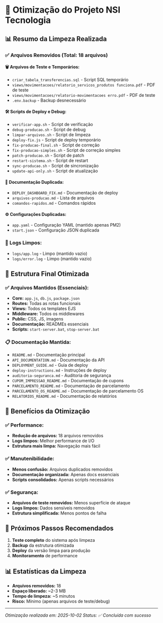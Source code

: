 # 🧹 Otimização do Projeto NSI Tecnologia

## 📊 **Resumo da Limpeza Realizada**

### ✅ **Arquivos Removidos (Total: 18 arquivos)**

#### 🗑️ **Arquivos de Teste e Temporários:**
- `criar_tabela_transferencias.sql` - Script SQL temporário
- `views/movimentacoes/relatorio_servicos_produtos funciona.pdf` - PDF de teste
- `views/movimentacoes/relatorio-movimentacoes erro.pdf` - PDF de teste
- `.env.backup` - Backup desnecessário

#### 🛠️ **Scripts de Deploy e Debug:**
- `verificar-app.sh` - Script de verificação
- `debug-producao.sh` - Script de debug
- `limpar-arquivos.sh` - Script de limpeza
- `deploy-fix.js` - Script de deploy temporário
- `fix-producao-final.sh` - Script de correção
- `fix-producao-simples.sh` - Script de correção simples
- `patch-producao.sh` - Script de patch
- `restart-sistema.sh` - Script de restart
- `sync-producao.sh` - Script de sincronização
- `update-api-only.sh` - Script de atualização

#### 📄 **Documentação Duplicada:**
- `DEPLOY_DASHBOARD_FIX.md` - Documentação de deploy
- `arquivos-producao.md` - Lista de arquivos
- `comandos-rapidos.md` - Comandos rápidos

#### ⚙️ **Configurações Duplicadas:**
- `app.yaml` - Configuração YAML (mantido apenas PM2)
- `start.json` - Configuração JSON duplicada

### 🧹 **Logs Limpos:**
- `logs/app.log` - Limpo (mantido vazio)
- `logs/error.log` - Limpo (mantido vazio)

## 📁 **Estrutura Final Otimizada**

### ✅ **Arquivos Mantidos (Essenciais):**
- **Core:** `app.js`, `db.js`, `package.json`
- **Routes:** Todas as rotas funcionais
- **Views:** Todos os templates EJS
- **Middleware:** Todos os middlewares
- **Public:** CSS, JS, imagens
- **Documentação:** READMEs essenciais
- **Scripts:** `start-server.bat`, `stop-server.bat`

### 📋 **Documentação Mantida:**
- `README.md` - Documentação principal
- `API_DOCUMENTATION.md` - Documentação da API
- `DEPLOYMENT_GUIDE.md` - Guia de deploy
- `deploy-instructions.md` - Instruções de deploy
- `auditoria-seguranca.md` - Auditoria de segurança
- `CUPOM_IMPRESSAO_README.md` - Documentação de cupons
- `PARCELAMENTO_README.md` - Documentação de parcelamento
- `PARCELAMENTO_OS_README.md` - Documentação de parcelamento OS
- `RELATORIOS_README.md` - Documentação de relatórios

## 🎯 **Benefícios da Otimização**

### ✅ **Performance:**
- **Redução de arquivos:** 18 arquivos removidos
- **Logs limpos:** Melhor performance de I/O
- **Estrutura mais limpa:** Navegação mais fácil

### ✅ **Manutenibilidade:**
- **Menos confusão:** Arquivos duplicados removidos
- **Documentação organizada:** Apenas docs essenciais
- **Scripts consolidados:** Apenas scripts necessários

### ✅ **Segurança:**
- **Arquivos de teste removidos:** Menos superfície de ataque
- **Logs limpos:** Dados sensíveis removidos
- **Estrutura simplificada:** Menos pontos de falha

## 🚀 **Próximos Passos Recomendados**

1. **Teste completo** do sistema após limpeza
2. **Backup** da estrutura otimizada
3. **Deploy** da versão limpa para produção
4. **Monitoramento** de performance

## 📊 **Estatísticas da Limpeza**

- **Arquivos removidos:** 18
- **Espaço liberado:** ~2-3 MB
- **Tempo de limpeza:** ~5 minutos
- **Risco:** Mínimo (apenas arquivos de teste/debug)

---
*Otimização realizada em: 2025-10-02*
*Status: ✅ Concluída com sucesso*
